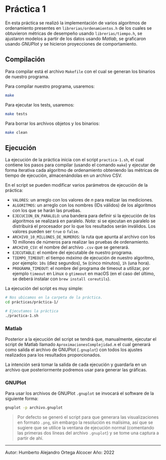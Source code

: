 # Práctica 1

En esta práctica se realizó la implementación de varios algoritmos de ordenamiento
presentes en `librerias/ordenamientos.h` de los cuales se obtuvieron métricas
de desempeño usando `librerias/tiempo.h`, se ajustaron modelos a partir de los
datos usando _Matlab_, se graficaron usando _GNUPlot_ y se hicieron proyecciones
de comportamiento.

## Compilación

Para compilar está el archivo `Makefile` con el cual se generan los binarios
de nuestro programa.

Para compilar nuestro programa, usaremos:

```sh
make
```

Para ejecutar los tests, usaremos:

```sh
make tests
```

Para borrar los archivos objetos y los binarios:

```sh
make clean
```


## Ejecución

La ejecución de la práctica inicia con el script `practica-1.sh`, el cual contiene
los pasos para compilar (usando el comando `make`) y ejecutar de forma iterativa
cada algoritmo de ordenamiento obteniendo las métricas de tiempo de ejecución,
almacenándolas en un archivo CSV.

En el script se pueden modificar varios parámetros de ejecución de la práctica:

- `VALORES`: un arreglo con los valores de _n_ para realizar las mediciones.
- `ALGORITMOS`: un arreglo con los nombres (IDs válidos) de los algoritmos con
                los que se harán las pruebas.
- `EJECUCION_EN_PARALELO`: una bandera para definir si la ejecución de los
                           algoritmos se realizará en paralelo. *Nota:* si se
                           ejecutan en paralelo se distribuirá el procesador
                           por lo que los resultados serán inválidos. Los
                           valores pueden ser `true` o `false`.
- `ARCHIVO_10_MILLONES_DE_NUMEROS`: la ruta que apunta al archivo con los 10
                                    millones de números para realizar las
                                    pruebas de ordenamiento.
- `ARCHIVO_CSV`: el nombre del archivo `.csv` que se generará.
- `EJECUTABLE`: el nombre del ejecutable de nuestro programa.
- `TIEMPO_TIMEOUT`: el tiempo _máximo_ de ejecución de nuestro algoritmo, por
                    ejemplo: `10s` (diez segundos), `5m` (cinco minutos), `1h`
                    (una hora).
- `PROGRAMA_TIMEOUT`: el nombre del programa de timeout a utilizar, por ejemplo
                      `timeout` en Linux o `gtimeout` en macOS (en el caso del
                      último, se deberá instalar con `brew install coreutils`).

La ejecución del script es muy simple:

```sh
# Nos ubicamos en la carpeta de la práctica.
cd prácticas/práctica-1/

# Ejecutamos la práctica
./practica-1.sh
```

### Matlab

Posterior a la ejecución del script se tendrá que, manualmente, ejecutar el
script de Matlab llamado `AproximacionesComplejidad.m` el cual generará como
salida el archivo de GNUPlot (`.gnuplot`) con todos los ajustes realizados para
los resultados proporcionados.

La intención será tomar la salida de cada ejecución y guardarla en un archivo
que posteriormente podremos usar para generar las gráficas.

### GNUPlot

Para usar los archivos de GNUPlot `.gnuplot` se invocará el software de la
siguiente forma:

```sh
gnuplot -p archivo.gnuplot
```

> Por defecto se generó el script para que generara las visualizaciones en
> formato `.png`, sin embargo la resolución es malísima, así que se sugiere
> que se utilice la ventana de ejecución normal (comentando las primeras dos
> líneas del archivo `.gnuplot`) y se tome una captura a partir de ahí.


---

Autor: Humberto Alejandro Ortega Alcocer
Año: 2022

